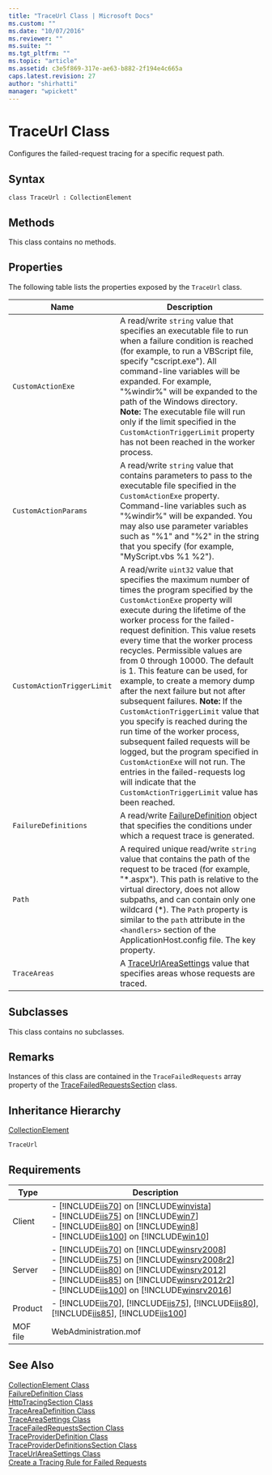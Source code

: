 ```yaml
---
title: "TraceUrl Class | Microsoft Docs"
ms.custom: ""
ms.date: "10/07/2016"
ms.reviewer: ""
ms.suite: ""
ms.tgt_pltfrm: ""
ms.topic: "article"
ms.assetid: c3e5f869-317e-ae63-b882-2f194e4c665a
caps.latest.revision: 27
author: "shirhatti"
manager: "wpickett"
---
```

# TraceUrl Class
Configures the failed-request tracing for a specific request path.  
  
## Syntax  
  
```vbs  
class TraceUrl : CollectionElement  
```  
  
## Methods  
 This class contains no methods.  
  
## Properties  
 The following table lists the properties exposed by the `TraceUrl` class.  
  
|Name|Description|  
|----------|-----------------|  
|`CustomActionExe`|A read/write `string` value that specifies an executable file to run when a failure condition is reached (for example, to run a VBScript file, specify "cscript.exe"). All command-line variables will be expanded. For example, "%windir%" will be expanded to the path of the Windows directory. **Note:**  The executable file will run only if the limit specified in the `CustomActionTriggerLimit` property has not been reached in the worker process.|  
|`CustomActionParams`|A read/write `string` value that contains parameters to pass to the executable file specified in the `CustomActionExe` property. Command-line variables such as "%windir%" will be expanded. You may also use parameter variables such as "%1" and "%2" in the string that you specify (for example, "MyScript.vbs %1 %2").|  
|`CustomActionTriggerLimit`|A read/write `uint32` value that specifies the maximum number of times the program specified by the `CustomActionExe` property will execute during the lifetime of the worker process for the failed-request definition. This value resets every time that the worker process recycles. Permissible values are from 0 through 10000. The default is 1. This feature can be used, for example, to create a memory dump after the next failure but not after subsequent failures. **Note:**  If the `CustomActionTriggerLimit` value that you specify is reached during the run time of the worker process, subsequent failed requests will be logged, but the program specified in `CustomActionExe` will not run. The entries in the failed-requests log will indicate that the `CustomActionTriggerLimit` value has been reached.|  
|`FailureDefinitions`|A read/write [FailureDefinition](../../reference/admin/failuredefinition-class.md) object that specifies the conditions under which a request trace is generated.|  
|`Path`|A required unique read/write `string` value that contains the path of the request to be traced (for example, "*.aspx"). This path is relative to the virtual directory, does not allow subpaths, and can contain only one wildcard (\*). The `Path` property is similar to the `path` attribute in the `<handlers>` section of the ApplicationHost.config file. The key property.|  
|`TraceAreas`|A [TraceUrlAreaSettings](../../reference/admin/traceurlareasettings-class.md) value that specifies areas whose requests are traced.|  
  
## Subclasses  
 This class contains no subclasses.  
  
## Remarks  
 Instances of this class are contained in the `TraceFailedRequests` array property of the [TraceFailedRequestsSection](../../reference/admin/tracefailedrequestssection-class.md) class.  
  
## Inheritance Hierarchy  
 [CollectionElement](../../reference/admin/collectionelement-class.md)  
  
 `TraceUrl`  
  
## Requirements  
  
|Type|Description|  
|----------|-----------------|  
|Client|-   [!INCLUDE[iis70](../../reference/admin/includes/iis70-md.md)] on [!INCLUDE[winvista](../../reference/admin/includes/winvista-md.md)]<br />-   [!INCLUDE[iis75](../../reference/admin/includes/iis75-md.md)] on [!INCLUDE[win7](../../reference/admin/includes/win7-md.md)]<br />-   [!INCLUDE[iis80](../../reference/admin/includes/iis80-md.md)] on [!INCLUDE[win8](../../reference/admin/includes/win8-md.md)]<br />-   [!INCLUDE[iis100](../../reference/admin/includes/iis100-md.md)] on [!INCLUDE[win10](../../reference/admin/includes/win10-md.md)]|  
|Server|-   [!INCLUDE[iis70](../../reference/admin/includes/iis70-md.md)] on [!INCLUDE[winsrv2008](../../reference/admin/includes/winsrv2008-md.md)]<br />-   [!INCLUDE[iis75](../../reference/admin/includes/iis75-md.md)] on [!INCLUDE[winsrv2008r2](../../reference/admin/includes/winsrv2008r2-md.md)]<br />-   [!INCLUDE[iis80](../../reference/admin/includes/iis80-md.md)] on [!INCLUDE[winsrv2012](../../reference/admin/includes/winsrv2012-md.md)]<br />-   [!INCLUDE[iis85](../../reference/admin/includes/iis85-md.md)] on [!INCLUDE[winsrv2012r2](../../reference/admin/includes/winsrv2012r2-md.md)]<br />-   [!INCLUDE[iis100](../../reference/admin/includes/iis100-md.md)] on [!INCLUDE[winsrv2016](../../reference/admin/includes/winsrv2016-md.md)]|  
|Product|-   [!INCLUDE[iis70](../../reference/admin/includes/iis70-md.md)], [!INCLUDE[iis75](../../reference/admin/includes/iis75-md.md)], [!INCLUDE[iis80](../../reference/admin/includes/iis80-md.md)], [!INCLUDE[iis85](../../reference/admin/includes/iis85-md.md)], [!INCLUDE[iis100](../../reference/admin/includes/iis100-md.md)]|  
|MOF file|WebAdministration.mof|  
  
## See Also  
 [CollectionElement Class](../../reference/admin/collectionelement-class.md)   
 [FailureDefinition Class](../../reference/admin/failuredefinition-class.md)   
 [HttpTracingSection Class](../../reference/admin/httptracingsection-class.md)   
 [TraceAreaDefinition Class](../../reference/admin/traceareadefinition-class.md)   
 [TraceAreaSettings Class](../../reference/admin/traceareasettings-class.md)   
 [TraceFailedRequestsSection Class](../../reference/admin/tracefailedrequestssection-class.md)   
 [TraceProviderDefinition Class](../../reference/admin/traceproviderdefinition-class.md)   
 [TraceProviderDefinitionsSection Class](../../reference/admin/traceproviderdefinitionssection-class.md)   
 [TraceUrlAreaSettings Class](../../reference/admin/traceurlareasettings-class.md)   
 [Create a Tracing Rule for Failed Requests](http://go.microsoft.com/fwlink/?LinkId=64723)